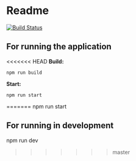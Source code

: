 # Readme
[![Build Status](https://travis-ci.com/TeiturMcSwagger/P7-Matchmaking-Backend.svg?branch=master)](https://travis-ci.com/TeiturMcSwagger/P7-Matchmaking-Backend)
## For running the application
<<<<<<< HEAD
**Build:**

```
npm run build
```

**Start:**

```
npm run start
```
=======
npm run start
## For running in development
npm run dev
>>>>>>> master
